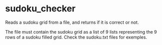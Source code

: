 # sudoku_checker
Reads a sudoku grid from a file, and returns if it is correct or not. 

The file must contain the sudoku grid as a list of 9 lists representing the 9 rows of a sudoku filled grid. 
Check the sudoku.txt files for exemples. 
